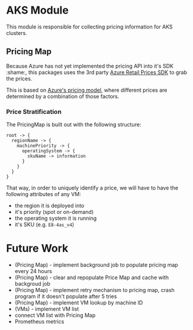 # AKS Module

This module is responsible for collecting pricing information for AKS clusters.


## Pricing Map

Because Azure has not yet implemented the pricing API into it's SDK :shame:, this packages uses the 3rd party [Azure Retail Prices SDK](https://github.com/gomodules/azure-retail-prices-sdk-for-go) to grab the prices.

This is based on [Azure's pricing model](https://azure.microsoft.com/en-us/pricing/details/virtual-machines/windows/), where different prices are determined by a combination of those factors.

### Price Stratification

The PricingMap is built out with the following structure:

```
root -> {
  regionName -> {
    machinePriority -> {
      operatingSystem -> {
        skuName -> information
      }
    }
  }
}
```

That way, in order to uniquely identify a price, we will have to have the following attributes of any VM:
- the region it is deployed into
- it's priority (spot or on-demand)
- the operating system it is running
- it's SKU (e.g. `E8-4as_v4`)

# Future Work 

- (Pricing Map) - implement background job to populate pricing map every 24 hours
- (Pricing Map) - clear and repopulate Price Map and cache with backgroud job
- (Pricing Map) - implement retry mechanism to pricing map, crash program if it doesn't populate after 5 tries
- (Pricing Map) - implement VM lookup by machine ID
- (VMs) - implement VM list
- connect VM list with Pricing Map 
- Prometheus metrics
